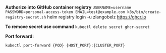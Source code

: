 **Authorize into GitHub container registry**
`USERNAME=username PASSWORD=personal-access-token EMAIL=test@example.com k8s/bin/create-registry-secret.sh`
helm registry login -u zlangobelz https://ghcr.io

**To remove secret use command**
`kubectl delete secret ghcr-secret`

**Port forward:**

`kubectl port-forward {POD} {HOST_PORT}:{CLUSTER_PORT}`